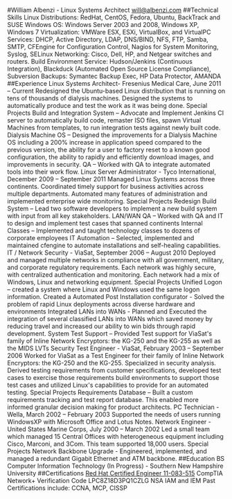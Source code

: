 #William Albenzi - Linux Systems Architect
<will@albenzi.com>
##Technical Skills
Linux Distributions: RedHat, CentOS, Fedora, Ubuntu, BackTrack and SUSE
Windows OS: Windows Server 2003 and 2008, Windows XP, Windows 7
Virtualization: VMWare ESX, ESXi, VirtualBox, and VirtualPC
Services: DHCP, Active Directory, LDAP, DNS/BIND, NFS, FTP, Samba, SMTP, CFEngine for Configuration Control, Nagios for System Monitoring, Syslog, SELinux
Networking: Cisco, Dell, HP, and Netgear switches and routers.
Build Environment Service: Hudson/Jenkins (Continuous Integration), Blackduck (Automated Open Source License Compliance), Subversion
Backups: Symantec Backup Exec, HP Data Protector, AMANDA
##Experience
Linux Systems Architect- Fresenius Medical Care, June 2011 – Current
Redesigned the Ubuntu-based Linux distribution that is running on tens of thousands of dialysis machines. Designed the systems to automatically produce and test the work as it was being done.
Special Projects
Build and Integration System – Advocate and Implement Jenkins CI server to automatically build code, remaster ISO files, spawn Virtual Machines from templates, to run integration tests against newly built code.
Dialysis Machine OS – Designed the improvements for a Dialysis Machine OS including a 200% increase in application speed compared to the previous version, the ability for a user to factory reset to a known good configuration, the ability to rapidly and efficiently download images, and improvements in security.
QA – Worked with QA to integrate automated tools into their work flow.
Linux Server Administrator - Tyco International, December 2009 – September 2011
Managed Linux Systems across three continents. Coordinated timely support for business activities across multiple departments. Automated many features of administration and implemented enterprise wide monitoring.
Special Projects
Redesign Build System – Lead two software developers to implement a new build system with input from all key stakeholders.
LAN/WAN QA – Worked with QA and IT to design and implement test cases that spanned continents
Internal Classes – Implemented and taught technology classes to dozens of corporate employees
IT Automation – Selected, implemented and maintained cfengine to automate installations and self-healing capabilities.
IT / Network Security - ViaSat, September 2006 – August 2010
Deployed and managed multiple networks in compliance with all government, military, and corporate regulatory requirements. Each network was highly secure, with centralized authentication and monitoring. Each network had a mix of Windows, Linux and networking equipment.
Special Projects
Unified Logon – created a system where Linux and Windows used the same logon information.
Created a Automated Post Installation configurator - Solved the problem of rapid Linux deployments across diverse hardware and environments
Integrated LANs into WANs - Planned and Executed the integration of several classified LANs into WANs which saved money by reducing travel and increased our ability to win bids through rapid development.
System Test Support – Provided Test support for ViaSat's family of Inline Network Encryptors: the KG-250 and the KG-255 as well as the MIDS LVTs
Security Test Engineer - ViaSat, February 2003 – September 2006
Worked for ViaSat as a Test Engineer for their family of Inline Network Encryptors: the KG-250 and the KG-255. Specialized in security analysis. Derived testing requirements from customer specifications, developed test cases to exercise those requirements build environments to support those test cases and utilized Linux's capabilities to provide for an automated testing.
Special Projects
Requirements Database – Built a custom requirements tracking and test report database. This enabled more informed granular decision making for product architects.
PC Technician - Wella, March 2002 – February 2003
Supported the needs of users running WindowsXP with Microsoft Office and Lotus Notes.
Network Engineer - United States Marine Corps, July 2000 – March 2002
Led a small team which managed 15 Central Offices with heterogeneous equipment including Cisco, Marconi, and 3Com. This team supported 18,000 users.
Special Projects
Network Backbone Upgrade - Engineered, implemented, and managed a redundant Gigabit Ethernet and ATM backbone.
##Education
BS Computer Information Technology (In Progress) - Southern New Hampshire University
##Certifications
[Red Hat Certified Engineer 11-083-515](https://www.redhat.com/wapps/training/certification/verify.html?certNumber=111-083-515)
CompTIA Network+ Verification Code LPC8Z18D3PQ1CZLG
NSA IAM and IEM
Past Certifications include: CCNA, MCP, CISSP

